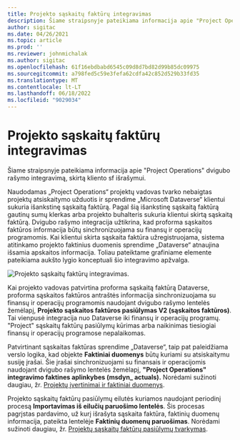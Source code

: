 ```yaml
---
title: Projekto sąskaitų faktūrų integravimas
description: Šiame straipsnyje pateikiama informacija apie "Project Operations" dvigubo rašymo integravimą, skirtą kliento sf išrašymui.
author: sigitac
ms.date: 04/26/2021
ms.topic: article
ms.prod: ''
ms.reviewer: johnmichalak
ms.author: sigitac
ms.openlocfilehash: 61f16ebdbabd6545c09d8d7bd82d99b85dc09975
ms.sourcegitcommit: a798fed5c59e3fefa62cdfa42c852d529b33fd35
ms.translationtype: MT
ms.contentlocale: lt-LT
ms.lasthandoff: 06/18/2022
ms.locfileid: "9029034"
---
```

# <a name="project-invoice-integration"></a>Projekto sąskaitų faktūrų integravimas

Šiame straipsnyje pateikiama informacija apie "Project Operations" dvigubo rašymo integravimą, skirtą kliento sf išrašymui.

Naudodamas „Project Operations“ projektų vadovas tvarko nebaigtas projektų atsiskaitymo užduotis ir sprendime „Microsoft Dataverse“ klientui sukuria išankstinę sąskaitą faktūrą. Pagal šią išankstinę sąskaitą faktūrą gautinų sumų klerkas arba projekto buhalteris sukuria klientui skirtą sąskaitą faktūrą. Dvigubo rašymo integracija užtikrina, kad proforma sąskaitos faktūros informacija būtų sinchronizuojama su finansų ir operacijų programomis. Kai klientui skirta sąskaita faktūra užregistruojama, sistema atitinkamo projekto faktinius duomenis sprendime „Dataverse“ atnaujina išsamia apskaitos informacija. Toliau pateiktame grafiniame elemente pateikiama aukšto lygio konceptuali šio integravimo apžvalga.

   ![Projekto sąskaitų faktūrų integravimas.](./media/DW5Invoicing.png)

Kai projekto vadovas patvirtina proforma sąskaitą faktūrą Dataverse, proforma sąskaitos faktūros antraštės informacija sinchronizuojama su finansų ir operacijų programomis naudojant dvigubo rašymo lentelės žemėlapį, **Projekto sąskaitos faktūros pasiūlymas V2 (sąskaitos faktūros)**. Tai vienpusė integracija nuo Dataverse iki finansų ir operacijų programų. "Project" sąskaitų faktūrų pasiūlymų kūrimas arba naikinimas tiesiogiai finansų ir operacijų programose nepalaikomas.

Patvirtinant sąskaitas faktūras sprendime „Dataverse“, taip pat paleidžiama verslo logika, kad objekte **Faktiniai duomenys** būtų kuriami su atsiskaitymu susiję įrašai. Šie įrašai sinchronizuojami su finansais ir operacijomis naudojant dvigubo rašymo lentelės žemėlapį, **"Project Operations" integravimo faktines aplinkybes (msdyn\_ actuals).** Norėdami sužinoti daugiau, žr. [Projektų įvertinimai ir faktiniai duomenys](resource-dual-write-estimates-actuals.md). 

Projekto sąskaitų faktūrų pasiūlymų eilutės kuriamos naudojant periodinį procesą **Importavimas iš eilučių paruošimo lentelės**. Šis procesas pagrįstas pardavimo, už kurį išrašyta sąskaita faktūra, faktinių duomenų informacija, pateikta lentelėje **Faktinių duomenų paruošimas**. Norėdami sužinoti daugiau, žr. [Projektų sąskaitų faktūrų pasiūlymų tvarkymas](../invoicing/format-update-project-invoice-proposals.md#create-project-invoice-proposals). 
